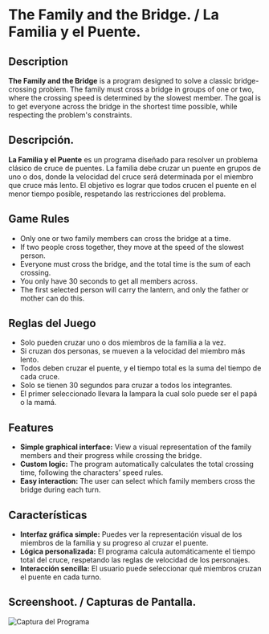 # The Family and the Bridge. / La Familia y el Puente.

## Description

**The Family and the Bridge** is a program designed to solve a classic bridge-crossing problem. The family must cross a bridge in groups of one or two, where the crossing speed is determined by the slowest member. The goal is to get everyone across the bridge in the shortest time possible, while respecting the problem's constraints.

## Descripción.

**La Familia y el Puente** es un programa diseñado para resolver un problema clásico de cruce de puentes. La familia debe cruzar un puente en grupos de uno o dos, donde la velocidad del cruce será determinada por el miembro que cruce más lento. El objetivo es lograr que todos crucen el puente en el menor tiempo posible, respetando las restricciones del problema.

## Game Rules

- Only one or two family members can cross the bridge at a time.
- If two people cross together, they move at the speed of the slowest person.
- Everyone must cross the bridge, and the total time is the sum of each crossing.
- You only have 30 seconds to get all members across.
- The first selected person will carry the lantern, and only the father or mother can do this.


## Reglas del Juego

- Solo pueden cruzar uno o dos miembros de la familia a la vez.
- Si cruzan dos personas, se mueven a la velocidad del miembro más lento.
- Todos deben cruzar el puente, y el tiempo total es la suma del tiempo de cada cruce.
- Solo se tienen 30 segundos para cruzar a todos los integrantes.
- El primer seleccionado llevara la lampara la cual solo puede ser el papá o la mamá.

## Features

- **Simple graphical interface:** View a visual representation of the family members and their progress while crossing the bridge.
- **Custom logic:** The program automatically calculates the total crossing time, following the characters’ speed rules.
- **Easy interaction:** The user can select which family members cross the bridge during each turn.

## Características

- **Interfaz gráfica simple:** Puedes ver la representación visual de los miembros de la familia y su progreso al cruzar el puente.
- **Lógica personalizada:** El programa calcula automáticamente el tiempo total del cruce, respetando las reglas de velocidad de los personajes.
- **Interacción sencilla:** El usuario puede seleccionar qué miembros cruzan el puente en cada turno.

##  Screenshoot. / Capturas de Pantalla.

![Captura del Programa](ruta/a/tu/captura.png)
